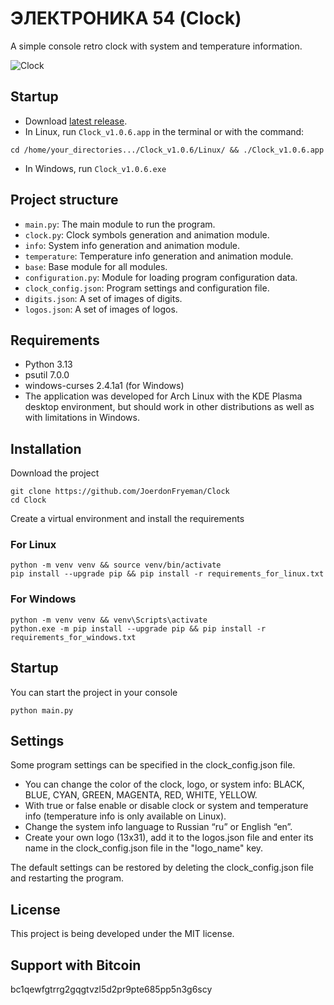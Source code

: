 # ЭЛЕКТРОНИКА 54 (Clock)

A simple console retro clock with system and temperature information.

![Clock](https://github.com/user-attachments/assets/3dd15196-6276-46f2-82f5-7b5a6a9c6652)

## Startup
- Download [latest release](https://github.com/JoerdonFryeman/Clock/releases/tag/Clock_v1.0.6).
- In Linux, run ```Clock_v1.0.6.app``` in the terminal or with the command:
```console
cd /home/your_directories.../Clock_v1.0.6/Linux/ && ./Clock_v1.0.6.app
```
- In Windows, run ```Clock_v1.0.6.exe```

## Project structure

- `main.py`: The main module to run the program.
- `clock.py`: Clock symbols generation and animation module.
- `info`: System info generation and animation module.
- `temperature`: Temperature info generation and animation module.
- `base`: Base module for all modules.
- `configuration.py`: Module for loading program configuration data.
- `clock_config.json`: Program settings and configuration file.
- `digits.json`: A set of images of digits.
- `logos.json`: A set of images of logos.

## Requirements

- Python 3.13
- psutil 7.0.0
- windows-curses 2.4.1a1 (for Windows)
- The application was developed for Arch Linux with the KDE Plasma desktop environment, but should work in other distributions as well as with limitations in Windows.

## Installation

Download the project

``` console
git clone https://github.com/JoerdonFryeman/Clock
cd Clock
```

Create a virtual environment and install the requirements

### For Linux

``` console
python -m venv venv && source venv/bin/activate
pip install --upgrade pip && pip install -r requirements_for_linux.txt
```

### For Windows

``` console
python -m venv venv && venv\Scripts\activate
python.exe -m pip install --upgrade pip && pip install -r requirements_for_windows.txt
```

## Startup

You can start the project in your console

``` console
python main.py
```

## Settings

Some program settings can be specified in the clock_config.json file.

- You can change the color of the clock, logo, or system info: BLACK, BLUE, CYAN, GREEN, MAGENTA, RED, WHITE, YELLOW.
- With true or false enable or disable clock or system and temperature info (temperature info is only available on Linux).
- Change the system info language to Russian “ru” or English “en”.
- Create your own logo (13x31), add it to the logos.json file and enter its name in the clock_config.json file in the "logo_name" key.

The default settings can be restored by deleting the clock_config.json file and restarting the program.

## License

This project is being developed under the MIT license.

## Support with Bitcoin

bc1qewfgtrrg2gqgtvzl5d2pr9pte685pp5n3g6scy
